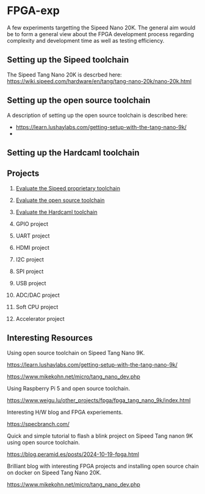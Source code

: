 # FPGA-exp
A few experiments targetting the Sipeed Nano 20K. The general aim would be to form a general view about the FPGA development process regarding complexity and development time as well as testing efficiency.

Setting up the Sipeed toolchain
-------------------------------

The Sipeed Tang Nano 20K is descrbed here: https://wiki.sipeed.com/hardware/en/tang/tang-nano-20k/nano-20k.html

Setting up the open source toolchain
------------------------------------

A description of setting up the open source toolchain is described here: 
- https://learn.lushaylabs.com/getting-setup-with-the-tang-nano-9k/
- 

Setting up the Hardcaml toolchain
---------------------------------

Projects
--------

1. [Evaluate the Sipeed proprietary toolchain](https://github.com/iamlateforbreakast/FPGA-exp/tree/main/project1)
2. [Evaluate the open source toolchain](https://github.com/iamlateforbreakast/FPGA-exp/tree/main/project2)
3. [Evaluate the Hardcaml toolchain](https://github.com/iamlateforbreakast/FPGA-exp/tree/main/project3)

4. GPIO project
5. UART project
6. HDMI project
7. I2C project
8. SPI project
9. USB project
10. ADC/DAC project
11. Soft CPU project
12. Accelerator project

Interesting Resources
---------------------

Using open source toolchain on Sipeed Tang Nano 9K.

https://learn.lushaylabs.com/getting-setup-with-the-tang-nano-9k/

https://www.mikekohn.net/micro/tang_nano_dev.php

Using Raspberry Pi 5 and open source toolchain.

https://www.weigu.lu/other_projects/fpga/fpga_tang_nano_9k/index.html

Interesting H/W blog and FPGA experiements.

https://specbranch.com/

Quick and simple tutorial to flash a blink project on Sipeed Tang nanon 9K using open source toolchain.

https://blog.peramid.es/posts/2024-10-19-fpga.html

Brilliant blog with interesting FPGA projects and installing open source chain on docker on Sipeed Tang Nano 20K.

https://www.mikekohn.net/micro/tang_nano_dev.php
